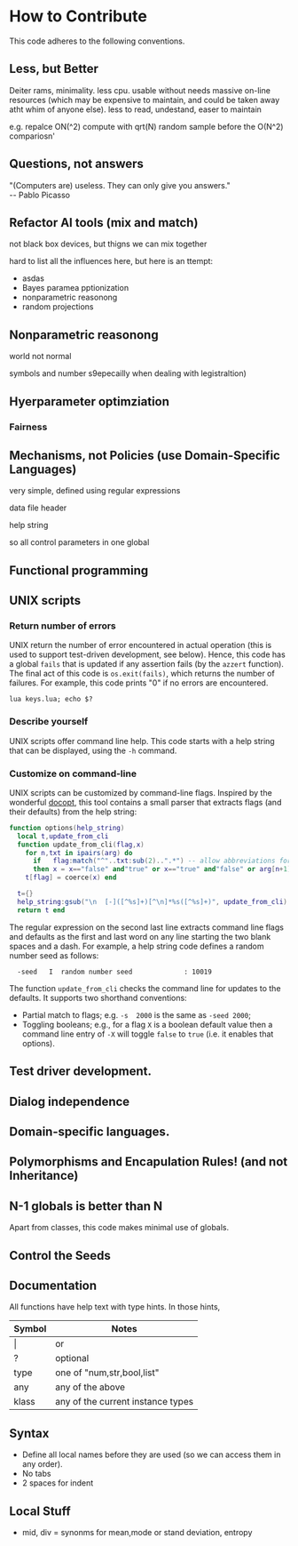 # How to Contribute

This code adheres to the following conventions.

## Less, but Better

Deiter rams, minimality. less cpu. usable without needs massive on-line resources
(which may be expensive to maintain, and could be taken away atht whim
of anyone else). less to read, undestand, easer to maintain

e.g. repalce ON(^2) compute with qrt(N) random sample before the O(N^2)
compariosn'

## Questions, not answers

"(Computers are)  useless. They can only give you answers."     
-- Pablo Picasso


## Refactor AI tools (mix and match)

not black box devices, but thigns we can mix together

hard to list all the influences here, but here is an ttempt:

- asdas
- Bayes paramea pptionization
- nonparametric reasonong
- random projections

## Nonparametric reasonong

world not normal

symbols and number s9epecailly when dealing with legistraltion)


## Hyerparameter optimziation

### Fairness

## Mechanisms, not Policies (use Domain-Specific Languages)

very simple, defined using regular expressions

data file header

help string

so all control parameters in one global

## Functional programming

## UNIX scripts

### Return number of errors

UNIX return the number of error encountered in actual operation
(this is used to support test-driven development, see below).  Hence,
this code has a  global `fails` that is updated if any assertion
fails (by the `azzert` function).  The final act of this code is
`os.exit(fails)`, which returns the number of failures.  For example,
this code prints "0" if no errors are encountered.

    lua keys.lua; echo $?

### Describe yourself

UNIX scripts offer command line help. This code  starts with a help
string that can be displayed, using the `-h` command.

### Customize on command-line

UNIX scripts can be customized by command-line flags. 
Inspired by the wonderful
[docopt](http://docopt.org/), this tool
contains a small parser that extracts flags (and their defaults)
from the help string:

```lua
function options(help_string)
  local t,update_from_cli  
  function update_from_cli(flag,x) 
    for n,txt in ipairs(arg) do         
      if   flag:match("^"..txt:sub(2)..".*") -- allow abbreviations for flags
      then x = x=="false" and"true" or x=="true" and"false" or arg[n+1] end end 
    t[flag] = coerce(x) end

  t={}
  help_string:gsub("\n  [-]([^%s]+)[^\n]*%s([^%s]+)", update_from_cli) 
  return t end
```
The regular expression on the second last line
extracts command line flags and defaults as the first and last word
on any line starting the two blank spaces and a dash.
For example, a help string code defines a 
 random number seed as follows:

      -seed   I  random number seed             : 10019
 
The function `update_from_cli` checks the command line for updates
to the defaults.  It supports two shorthand conventions:

- Partial match to flags; e.g. `-s  2000` is the same as `-seed 2000`;
- Toggling booleans; e.g., for a flag `X` is  a boolean default value
  then a command line entry of `-X` will toggle `false` to `true` (i.e.
  it enables that options).

## Test driver development.

## Dialog independence

## Domain-specific languages.

## Polymorphisms and Encapulation Rules! (and not Inheritance)

## N-1 globals is better than N

Apart from classes, this code makes minimal use of globals.


## Control the Seeds

## Documentation

All functions have help text with type hints. In those hints,

|Symbol| Notes                             |
|------|-----------------------------------|
| \|   | or                                |
| ?    | optional                          |
| type | one of "num,str,bool,list"        |
| any  | any of the above                  |
| klass| any of the current instance types |

## Syntax

- Define all local names before they are used (so we can access them in any order).
- No tabs
- 2 spaces for indent

## Local Stuff

- mid, div = synonms for mean,mode or stand deviation, entropy

